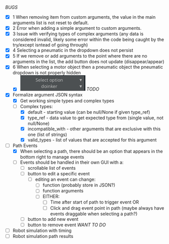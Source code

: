 *BUGS*
- [x] 1 When removing item from custom arguments, the value in the main arguments list is not reset to default.
- [x] 2 Error when adding a simple argument to custom arguments.
- [x] 3 Issue with verifying types of complex arguments (any data is considered invalid, likely some error within the code being caught by the try/except isntead of going through)
- [x] 4 Selecting a pneumatic in the dropdown does not persist
- [x] 5 If we remove or add arguments to the point where there are no arguments in the list, the add button does not update (disappear/appear)
- [x] 6 When selecting a motor object then a pneumatic object the pneumatic dropdown is not properly hidden
  - [x] ![alt text](image.png)
*TODO*
- [x] Formalize argument JSON syntax
  - [x] Get working simple types and complex types
  - [ ] Complex types:
    - [x] default - starting value (can be null/None if given type_ref)
    - [x] type_ref - data value to get expected type from (single value, not null/None)
    - [x] incompatible_with - other arguments that are exclusive with this one (list of strings)
    - [x] valid_types - list of values that are accepted for this argument
- [ ] Path Events
  - [x] When selecting a path, there should be an option that appears in the bottom right to manage events
  - [ ] Events should be handled in their own GUI with a:
    - [ ] scrollable list of events
    - [ ] button to edit a specific event
      - [ ] editing an event can change:
        - [ ] function (probably store in JSON?)
        - [ ] function arguments
        - [ ] EITHER:
          - [ ] Time after start of path to trigger event
                OR
          - [ ] Click and drag event point in path (maybe always have events draggable when selecting a path?)
    - [ ] button to add new event
    - [ ] button to remove event
*WANT TO DO*
- [ ] Robot simulation with timing
- [ ] Robot simulation path results
